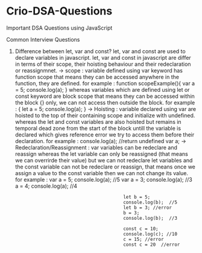 # Crio-DSA-Questions
Important DSA Questions using JavaScript

Common Interview Questions

1. Difference between let, var and const?
 let, var and const are used to declare variables in javascript. let, var and const in javascript are differ
 in terms of their scope, their hoisting behaviour and their redeclaration or reassignmnet.
  -> scope : variable defined using var keyword has function scope that means they can be accessed anywhere in 
            the function, they are defined.
            for example : 
                            function scopeExample(){
                                var a = 5;
                                console.log(a);
                            }
            whereas variables which are defined using let or const keyword are block scope that means they can
            be accessed within the block {} only, we can not access then outside the block.
            for example : 
                             {
                                let a = 5;
                                console.log(a);
                             }
 -> Hoisting : variable declared using var are hoisted to the top of their containing scope and initialize with
              undefined.
              whereas the let and const variables are also hoisted but remains in temporal dead zone from the start of the block untill the variable is declared which gives reference error we try to access 
              them before their declaration.
              for example : console.log(a);  //return undefined
                             var a;
 -> Redeclaration/Reassignment : var variables can be redeclare and reassign whereas the let variable can only 
                                 be reassigned (that means we can overrirde their value) but we can not redeclare
                                 let variables and the const variable can not be redeclare or reassign, that means once we assign a value to the const variable then we can not change its value.
                                 for example : 
                                               var a = 5;
                                               console.log(a);  //5
                                               var a = 3;
                                               console.log(a);  //3
                                               a = 4;
                                               console.log(a);  //4

                                               let b = 5;
                                               console.log(b);  //5
                                               let b = 3; //error
                                               b = 3;
                                               console.log(b);  //3

                                               const c = 10;
                                               console.log(c); //10
                                               c = 15; //error
                                               const c = 20  //error
